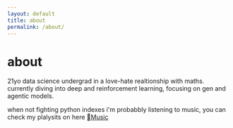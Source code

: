 ```yaml
---
layout: default
title: about
permalink: /about/
---
```


# about

21yo data science undergrad in a love-hate realtionship with maths.
currently diving into deep and reinforcement learning, focusing on gen and agentic models.

when not fighting python indexes i'm probabbly listening to music, you can check my plalysits on here [Music](https://music.apple.com/profile/alexturnerstan)



